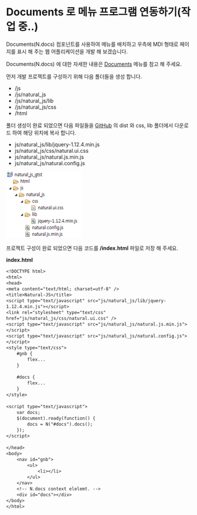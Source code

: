 Documents 로 메뉴 프로그램 연동하기(작업 중..)
===

[img-0]: ./images/gtst/gtst0200/0.png

Documents(N.docs) 컴포넌트를 사용하여 메뉴를 배치하고 우측에 MDI 형태로 페이지를 표시 해 주는 웹 어플리케이션을 개발 해 보겠습니다.
<p class="alert">Documents(N.docs) 에 대한 자세한 내용은 <a href="#cmVmcjA1MDIlMjREb2N1bWVudHMkaHRtbCUyRm5hdHVyYWxqcyUyRnJlZnIlMkZyZWZyMDUwMi5odG1s">Documents</a> 메뉴를 참고 해 주세요.</p>

먼저 개발 프로젝트를 구성하기 위해 다음 폴더들을 생성 합니다.

 * /js
 * /js/natural_js
 * /js/natural_js/lib
 * /js/natural_js/css
 * /html

폴더 생성이 완료 되었으면 다음 파일들을 [GitHub](https://github.com/bbalganjjm/natural_js) 의 dist 와 css, lib 폴더에서 다운로드 하여 해당 위치에 복사 합니다. 

 * js/natural_js/lib/jquery-1.12.4.min.js
 * js/natural_js/css/natural.ui.css
 * js/natural_js/natural.js.min.js
 * js/natural_js/natural.config.js


![개발 프로젝트 구성][img-0]


프로젝트 구성이 완료 되었으면 다음 코드를 **/index.html** 파일로 저장 해 주세요.

**index.html**

```
<!DOCTYPE html>
<html>
<head>
<meta content="text/html; charset=utf-8" />
<title>Natural-JS</title>
<script type="text/javascript" src="js/natural_js/lib/jquery-1.12.4.min.js"></script>
<link rel="stylesheet" type="text/css" href="js/natural_js/css/natural.ui.css" />
<script type="text/javascript" src="js/natural_js/natural.js.min.js"></script>
<script type="text/javascript" src="js/natural_js/natural.config.js"></script>
<style type="text/css">
	#gnb {
		flex...
	}
	
	#docs {
		flex...
	}
</style>

<script type="text/javascript">
	var docs;
	$(document).ready(function() {
		docs = N("#docs").docs();
	});
</script>

</head>
<body>
	<nav id="gnb">
		<ul>
			<li></li>
		</ul>
	</nav>
	<!-- N.docs context elelemt. -->
	<div id="docs"></div>
</body>
</html>
```

